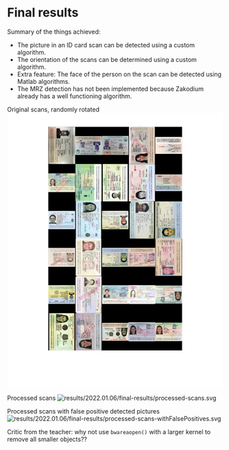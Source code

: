 # Final results

Summary of the things achieved:

- The picture in an ID card scan can be detected using a custom algorithm.
- The orientation of the scans can be determined using a custom algorithm.
- Extra feature: The face of the person on the scan can be detected using Matlab algorithms.
- The MRZ detection has not been implemented because Zakodium already has a well functioning algorithm.

Original scans, randomly rotated
![results/2022.01.06/final-results/original-scans.svg](results/2022.01.06/final-results/original-scans.svg)

Processed scans
![results/2022.01.06/final-results/processed-scans.svg](results/2022.01.06/final-results/processed-scans.svg)

Processed scans with false positive detected pictures
![results/2022.01.06/final-results/processed-scans-withFalsePositives.svg](results/2022.01.06/final-results/processed-scans.svg)

Critic from the teacher: why not use `bwareaopen()` with a larger kernel to remove all smaller objects??
